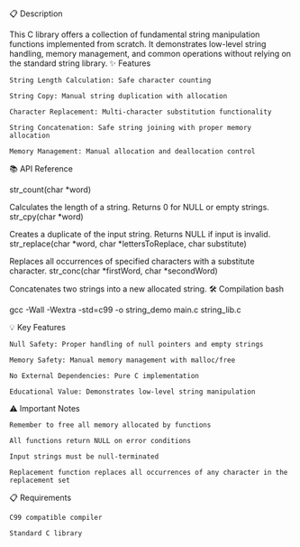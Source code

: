 📋 Description

This C library offers a collection of fundamental string manipulation functions implemented from scratch. It demonstrates low-level string handling, memory management, and common operations without relying on the standard string library.
✨ Features

    String Length Calculation: Safe character counting

    String Copy: Manual string duplication with allocation

    Character Replacement: Multi-character substitution functionality

    String Concatenation: Safe string joining with proper memory allocation

    Memory Management: Manual allocation and deallocation control
    
📚 API Reference

str_count(char *word)

Calculates the length of a string. Returns 0 for NULL or empty strings.
str_cpy(char *word)

Creates a duplicate of the input string. Returns NULL if input is invalid.
str_replace(char *word, char *lettersToReplace, char substitute)

Replaces all occurrences of specified characters with a substitute character.
str_conc(char *firstWord, char *secondWord)

Concatenates two strings into a new allocated string.
🛠️ Compilation
bash

gcc -Wall -Wextra -std=c99 -o string_demo main.c string_lib.c

💡 Key Features

    Null Safety: Proper handling of null pointers and empty strings

    Memory Safety: Manual memory management with malloc/free

    No External Dependencies: Pure C implementation

    Educational Value: Demonstrates low-level string manipulation

⚠️ Important Notes

    Remember to free all memory allocated by functions

    All functions return NULL on error conditions

    Input strings must be null-terminated

    Replacement function replaces all occurrences of any character in the replacement set

📋 Requirements

    C99 compatible compiler

    Standard C library
